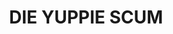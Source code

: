 ---
layout: media
title: "DIE YUPPIE SCUM"
categories: visual
excerpt: "DIE YUPPIE SCUM"
show_excerpt: true
ads: false
share: false
show_url: false
image:
  id: 30362540065
---